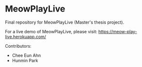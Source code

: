 # MeowPlayLive
Final repository for MeowPlayLive (Master's thesis project).

For a live demo of MeowPlayLive, please visit:
https://meow-play-live.herokuapp.com/

Contributors:
- Chee Eun Ahn
- Hunmin Park
